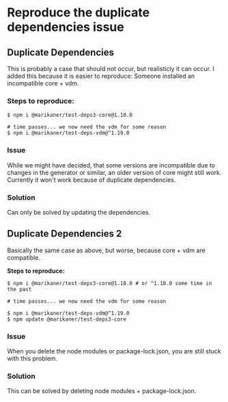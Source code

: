 # Reproduce the duplicate dependencies issue

## Duplicate Dependencies
This is probably a case that should not occur, but realisticly it can occur. I added this because it is easier to reproduce: Someone installed an incompatible core + vdm.

### Steps to reproduce:
```console
$ npm i @marikaner/test-deps3-core@1.18.0

# time passes... we now need the vdm for some reason
$ npm i @marikaner/test-deps-vdm@^1.19.0
```

### Issue
While we might have decided, that some versions are incompatible due to changes in the generator or similar, an older version of core might still work. Currently it won't work because of duplicate dependencies.

### Solution
Can only be solved by updating the dependencies.

## Duplicate Dependencies 2
Basically the same case as above, but worse, because core + vdm are compatible.

**Steps to reproduce:**
```console
$ npm i @marikaner/test-deps3-core@1.18.0 # or ^1.18.0 some time in the past

# time passes... we now need the vdm for some reason

$ npm i @marikaner/test-deps-vdm@^1.19.0
$ npm update @marikaner/test-deps3-core
```

### Issue
When you delete the node modules or package-lock.json, you are still stuck with this problem.

### Solution
This can be solved by deleting node modules + package-lock.json.

